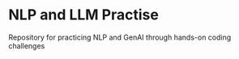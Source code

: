 # NLP and LLM Practise
Repository for practicing NLP and GenAI through hands-on coding challenges

               
